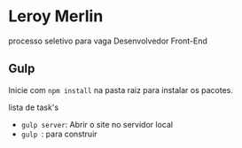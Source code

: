 # Leroy Merlin
processo seletivo para vaga Desenvolvedor Front-End

## Gulp

Inicie com `npm install` na pasta raiz para instalar os pacotes.

lista de task's

- `gulp server`: Abrir o site no servidor local
- `gulp `: para construir
